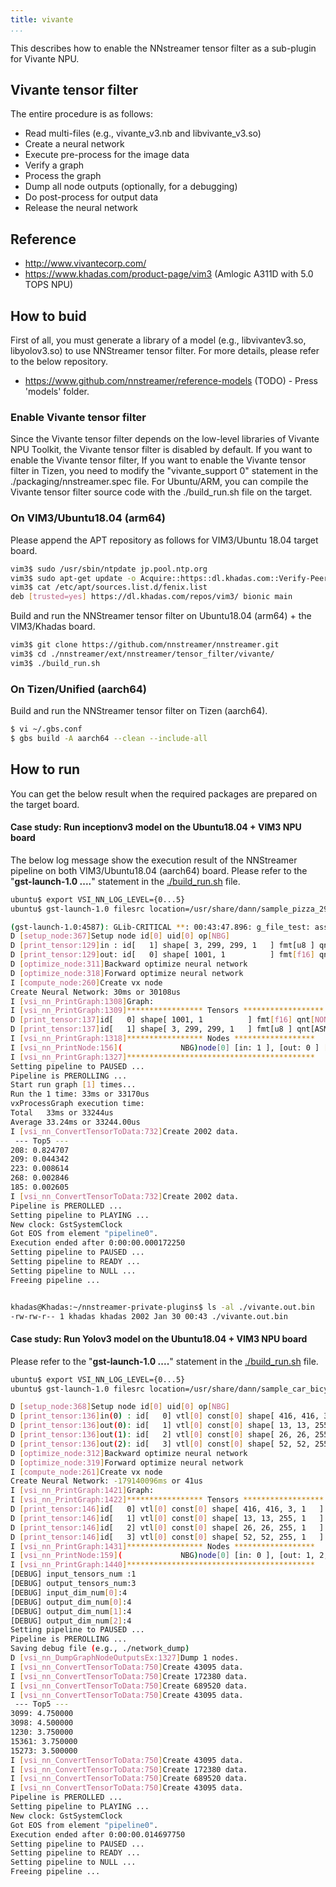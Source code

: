```yaml
---
title: vivante
...
```


This describes how to enable the NNstreamer tensor filter as a sub-plugin for Vivante NPU.

## Vivante tensor filter
The entire procedure is as follows:
 * Read multi-files (e.g., vivante_v3.nb and libvivante_v3.so)
 * Create a neural network
 * Execute pre-process for the image data
 * Verify a graph
 * Process the graph
 * Dump all node outputs (optionally, for a debugging)
 * Do post-process for output data
 * Release the neural network

## Reference
 * http://www.vivantecorp.com/
 * https://www.khadas.com/product-page/vim3 (Amlogic A311D with 5.0 TOPS NPU)

## How to buid
First of all, you must generate a library of a model (e.g., libvivantev3.so, libyolov3.so) to use NNStreamer tensor filter.
For more details, please refer to the below repository.
 * https://www.github.com/nnstreamer/reference-models (TODO) - Press 'models' folder.

### Enable Vivante tensor filter
Since the Vivante tensor filter depends on the low-level libraries of Vivante NPU Toolkit,
the Vivante tensor filter is disabled by default. If you want to enable the Vivante tensor filter,
If you want to enable the Vivante tensor filter in Tizen, you need to modify the "vivante_support 0" statement in the ./packaging/nnstreamer.spec file.
For Ubuntu/ARM, you can compile the Vivante tensor filter source code with the ./build_run.sh file on the target.

### On VIM3/Ubuntu18.04 (arm64)
Please append the APT repository as follows for VIM3/Ubuntu 18.04 target board.
```bash
vim3$ sudo /usr/sbin/ntpdate jp.pool.ntp.org
vim3$ sudo apt-get update -o Acquire::https::dl.khadas.com::Verify-Peer=false
vim3$ cat /etc/apt/sources.list.d/fenix.list
deb [trusted=yes] https://dl.khadas.com/repos/vim3/ bionic main
```

Build and run the NNStreamer tensor filter on Ubuntu18.04 (arm64) + the VIM3/Khadas board.

```bash
vim3$ git clone https://github.com/nnstreamer/nnstreamer.git
vim3$ cd ./nnstreamer/ext/nnstreamer/tensor_filter/vivante/
vim3$ ./build_run.sh
```

### On Tizen/Unified (aarch64)
Build and run the NNStreamer tensor filter on Tizen (aarch64).

```bash
$ vi ~/.gbs.conf
$ gbs build -A aarch64 --clean --include-all
```

## How to run
You can get the below result when the required packages are prepared on the target board.


#### Case study: Run inceptionv3 model on the Ubuntu18.04 + VIM3 NPU board
The below log message show the execution result of the NNStreamer pipeline on both VIM3/Ubuntu18.04 (aarch64) board.
Please refer to the "**gst-launch-1.0 ....**" statement in the [./build_run.sh](./build_run.sh) file.

```bash
ubuntu$ export VSI_NN_LOG_LEVEL={0...5}
ubuntu$ gst-launch-1.0 filesrc location=/usr/share/dann/sample_pizza_299x299.jpg ! jpegdec ! videoconvert ! video/x-raw,format=RGB,width=299,height=299 ! tensor_converter ! tensor_filter framework=vivante model="/usr/share/dann/inception-v3.nb,/usr/share/vivante/inceptionv3/libinceptionv3.so" ! filesink location=vivante.out.bin

(gst-launch-1.0:4587): GLib-CRITICAL **: 00:43:47.896: g_file_test: assertion 'filename != NULL' failed
D [setup_node:367]Setup node id[0] uid[0] op[NBG]
D [print_tensor:129]in : id[   1] shape[ 3, 299, 299, 1   ] fmt[u8 ] qnt[ASM zp=137, scale=0.007292]
D [print_tensor:129]out: id[   0] shape[ 1001, 1          ] fmt[f16] qnt[NONE]
D [optimize_node:311]Backward optimize neural network
D [optimize_node:318]Forward optimize neural network
I [compute_node:260]Create vx node
Create Neural Network: 30ms or 30108us
I [vsi_nn_PrintGraph:1308]Graph:
I [vsi_nn_PrintGraph:1309]***************** Tensors ******************
D [print_tensor:137]id[   0] shape[ 1001, 1          ] fmt[f16] qnt[NONE]
D [print_tensor:137]id[   1] shape[ 3, 299, 299, 1   ] fmt[u8 ] qnt[ASM zp=137, scale=0.007292]
I [vsi_nn_PrintGraph:1318]***************** Nodes ******************
I [vsi_nn_PrintNode:156](             NBG)node[0] [in: 1 ], [out: 0 ] [a6981690]
I [vsi_nn_PrintGraph:1327]******************************************
Setting pipeline to PAUSED ...
Pipeline is PREROLLING ...
Start run graph [1] times...
Run the 1 time: 33ms or 33170us
vxProcessGraph execution time:
Total   33ms or 33244us
Average 33.24ms or 33244.00us
I [vsi_nn_ConvertTensorToData:732]Create 2002 data.
 --- Top5 ---
208: 0.824707
209: 0.044342
223: 0.008614
268: 0.002846
185: 0.002605
I [vsi_nn_ConvertTensorToData:732]Create 2002 data.
Pipeline is PREROLLED ...
Setting pipeline to PLAYING ...
New clock: GstSystemClock
Got EOS from element "pipeline0".
Execution ended after 0:00:00.000172250
Setting pipeline to PAUSED ...
Setting pipeline to READY ...
Setting pipeline to NULL ...
Freeing pipeline ...


khadas@Khadas:~/nnstreamer-private-plugins$ ls -al ./vivante.out.bin
-rw-rw-r-- 1 khadas khadas 2002 Jan 30 00:43 ./vivante.out.bin
```

#### Case study: Run Yolov3 model on the Ubuntu18.04 + VIM3 NPU board
Please refer to the "**gst-launch-1.0 ....**" statement in the [./build_run.sh](./build_run.sh) file.
```bash
ubuntu$ export VSI_NN_LOG_LEVEL={0...5}
ubuntu$ gst-launch-1.0 filesrc location=/usr/share/dann/sample_car_bicyle_dog_416x416.jpg ! jpegdec ! videoconvert ! video/x-raw,format=BGR,width=416,height=416 ! tensor_converter ! tensor_transform mode=transpose option=1:2:0:3 ! tensor_transform mode=typecast option=int8 ! tensor_filter framework=vivante model="/usr/share/dann/yolov3.nb,/usr/share/vivante/yolov3/libyolov3.so" ! filesink location=vivante.out.bin

D [setup_node:368]Setup node id[0] uid[0] op[NBG]
D [print_tensor:136]in(0) : id[   0] vtl[0] const[0] shape[ 416, 416, 3, 1   ] fmt[i8 ] qnt[DFP fl=  7]
D [print_tensor:136]out(0): id[   1] vtl[0] const[0] shape[ 13, 13, 255, 1   ] fmt[i8 ] qnt[DFP fl=  2]
D [print_tensor:136]out(1): id[   2] vtl[0] const[0] shape[ 26, 26, 255, 1   ] fmt[i8 ] qnt[DFP fl=  2]
D [print_tensor:136]out(2): id[   3] vtl[0] const[0] shape[ 52, 52, 255, 1   ] fmt[i8 ] qnt[DFP fl=  2]
D [optimize_node:312]Backward optimize neural network
D [optimize_node:319]Forward optimize neural network
I [compute_node:261]Create vx node
Create Neural Network: -179140096ms or 41us
I [vsi_nn_PrintGraph:1421]Graph:
I [vsi_nn_PrintGraph:1422]***************** Tensors ******************
D [print_tensor:146]id[   0] vtl[0] const[0] shape[ 416, 416, 3, 1   ] fmt[i8 ] qnt[DFP fl=  7]
D [print_tensor:146]id[   1] vtl[0] const[0] shape[ 13, 13, 255, 1   ] fmt[i8 ] qnt[DFP fl=  2]
D [print_tensor:146]id[   2] vtl[0] const[0] shape[ 26, 26, 255, 1   ] fmt[i8 ] qnt[DFP fl=  2]
D [print_tensor:146]id[   3] vtl[0] const[0] shape[ 52, 52, 255, 1   ] fmt[i8 ] qnt[DFP fl=  2]
I [vsi_nn_PrintGraph:1431]***************** Nodes ******************
I [vsi_nn_PrintNode:159](             NBG)node[0] [in: 0 ], [out: 1, 2, 3 ] [ab9fecf0]
I [vsi_nn_PrintGraph:1440]******************************************
[DEBUG] input_tensors_num :1
[DEBUG] output_tensors_num:3
[DEBUG] input_dim_num[0]:4
[DEBUG] output_dim_num[0]:4
[DEBUG] output_dim_num[1]:4
[DEBUG] output_dim_num[2]:4
Setting pipeline to PAUSED ...
Pipeline is PREROLLING ...
Saving debug file (e.g., ./network_dump)
D [vsi_nn_DumpGraphNodeOutputsEx:1327]Dump 1 nodes.
I [vsi_nn_ConvertTensorToData:750]Create 43095 data.
I [vsi_nn_ConvertTensorToData:750]Create 172380 data.
I [vsi_nn_ConvertTensorToData:750]Create 689520 data.
I [vsi_nn_ConvertTensorToData:750]Create 43095 data.
 --- Top5 ---
3099: 4.750000
3098: 4.500000
1230: 3.750000
15361: 3.750000
15273: 3.500000
I [vsi_nn_ConvertTensorToData:750]Create 43095 data.
I [vsi_nn_ConvertTensorToData:750]Create 172380 data.
I [vsi_nn_ConvertTensorToData:750]Create 689520 data.
I [vsi_nn_ConvertTensorToData:750]Create 43095 data.
Pipeline is PREROLLED ...
Setting pipeline to PLAYING ...
New clock: GstSystemClock
Got EOS from element "pipeline0".
Execution ended after 0:00:00.014697750
Setting pipeline to PAUSED ...
Setting pipeline to READY ...
Setting pipeline to NULL ...
Freeing pipeline ...

```
